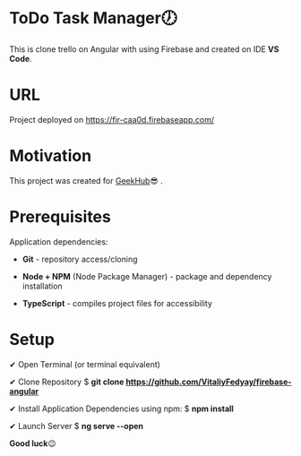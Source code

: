 # ToDo Task Manager🕖

This is clone trello on Angular with using Firebase and created on IDE **VS Code**. 

# URL
Project deployed on https://fir-caa0d.firebaseapp.com/

# Motivation
This project was created for [GeekHub](http://geekhub.ck.ua/)😎 .


# Prerequisites

  Application dependencies:

- **Git** - repository access/cloning

- **Node + NPM** (Node Package Manager) - package and dependency installation

- **TypeScript** - compiles project files for accessibility


# Setup

✔ Open Terminal (or terminal equivalent)

✔ Clone Repository $ **git clone https://github.com/VitaliyFedyay/firebase-angular**

✔ Install Application Dependencies using npm: $ **npm install**

✔ Launch Server $ **ng serve --open**

**Good luck**😉

